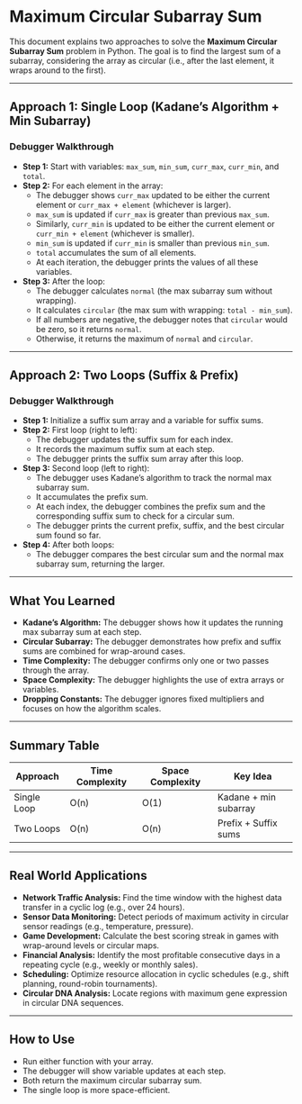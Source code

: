 # Maximum Circular Subarray Sum

This document explains two approaches to solve the **Maximum Circular Subarray Sum** problem in Python. The goal is to find the largest sum of a subarray, considering the array as circular (i.e., after the last element, it wraps around to the first).

---

## Approach 1: Single Loop (Kadane’s Algorithm + Min Subarray)

### Debugger Walkthrough

- **Step 1:** Start with variables: `max_sum`, `min_sum`, `curr_max`, `curr_min`, and `total`.
- **Step 2:** For each element in the array:
  - The debugger shows `curr_max` updated to be either the current element or `curr_max + element` (whichever is larger).
  - `max_sum` is updated if `curr_max` is greater than previous `max_sum`.
  - Similarly, `curr_min` is updated to be either the current element or `curr_min + element` (whichever is smaller).
  - `min_sum` is updated if `curr_min` is smaller than previous `min_sum`.
  - `total` accumulates the sum of all elements.
  - At each iteration, the debugger prints the values of all these variables.
- **Step 3:** After the loop:
  - The debugger calculates `normal` (the max subarray sum without wrapping).
  - It calculates `circular` (the max sum with wrapping: `total - min_sum`).
  - If all numbers are negative, the debugger notes that `circular` would be zero, so it returns `normal`.
  - Otherwise, it returns the maximum of `normal` and `circular`.

---

## Approach 2: Two Loops (Suffix & Prefix)

### Debugger Walkthrough

- **Step 1:** Initialize a suffix sum array and a variable for suffix sums.
- **Step 2:** First loop (right to left):
  - The debugger updates the suffix sum for each index.
  - It records the maximum suffix sum at each step.
  - The debugger prints the suffix sum array after this loop.
- **Step 3:** Second loop (left to right):
  - The debugger uses Kadane’s algorithm to track the normal max subarray sum.
  - It accumulates the prefix sum.
  - At each index, the debugger combines the prefix sum and the corresponding suffix sum to check for a circular sum.
  - The debugger prints the current prefix, suffix, and the best circular sum found so far.
- **Step 4:** After both loops:
  - The debugger compares the best circular sum and the normal max subarray sum, returning the larger.

---

## What You Learned

- **Kadane’s Algorithm:** The debugger shows how it updates the running max subarray sum at each step.
- **Circular Subarray:** The debugger demonstrates how prefix and suffix sums are combined for wrap-around cases.
- **Time Complexity:** The debugger confirms only one or two passes through the array.
- **Space Complexity:** The debugger highlights the use of extra arrays or variables.
- **Dropping Constants:** The debugger ignores fixed multipliers and focuses on how the algorithm scales.

---

## Summary Table

| Approach    | Time Complexity | Space Complexity | Key Idea              |
| ----------- | --------------- | ---------------- | --------------------- |
| Single Loop | O(n)            | O(1)             | Kadane + min subarray |
| Two Loops   | O(n)            | O(n)             | Prefix + Suffix sums  |

---

## Real World Applications

- **Network Traffic Analysis:** Find the time window with the highest data transfer in a cyclic log (e.g., over 24 hours).
- **Sensor Data Monitoring:** Detect periods of maximum activity in circular sensor readings (e.g., temperature, pressure).
- **Game Development:** Calculate the best scoring streak in games with wrap-around levels or circular maps.
- **Financial Analysis:** Identify the most profitable consecutive days in a repeating cycle (e.g., weekly or monthly sales).
- **Scheduling:** Optimize resource allocation in cyclic schedules (e.g., shift planning, round-robin tournaments).
- **Circular DNA Analysis:** Locate regions with maximum gene expression in circular DNA sequences.

---

## How to Use

- Run either function with your array.
- The debugger will show variable updates at each step.
- Both return the maximum circular subarray sum.
- The single loop is more space-efficient.
